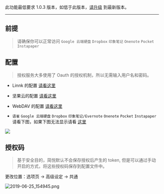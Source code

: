 此功能最低要求 1.0.3 版本，如低于此版本，[请升级](http://ksria.com/simpread/) 到最新版本。
***

前提
---
> 请确保你可以正常访问 `Google 云端硬盘` `Dropbox` `印象笔记` `Onenote` `Pocket` `Instapaper`

配置
---
> 授权服务大多使用了 Oauth 的授权机制，所以无需输入用户名和密码。  

- Linnk 的配置  [请看这里](授权服务-FAQ?id=为什么需要输入-instapaper-的用户名和密码) 

- 坚果云的配置 [请看这里](坚果云)

- WebDAV 的配置 [请看这里](WebDAV) 

- `语雀` `Google 云端硬盘`  `Dropbox` `印象笔记/Evernote` `Onenote` `Pocket` `Instapaper` 请看下图，如果下图无法显示请看 [这里](http://sr.ksria.cn/service.gif)

![](http://sr.ksria.cn/service.gif)

授权码
---

> 基于安全目的，简悦默认不会保存授权后产生的 token, 但是可以通过手动开启的方式，将这些授权码保存到配置文件中。

更改位置：选项页 → 高级设定 → 共通

![2019-06-25_154945.png](https://i.loli.net/2019/06/25/5d11d2b1d70d225771.png)

